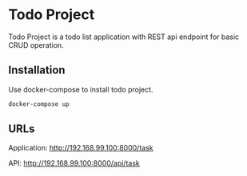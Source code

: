 # Todo Project

Todo Project is a todo list application with REST api endpoint for basic CRUD operation.

## Installation

Use docker-compose to install todo project.

```bash
docker-compose up
```

## URLs

Application: http://192.168.99.100:8000/task

API: http://192.168.99.100:8000/api/task
